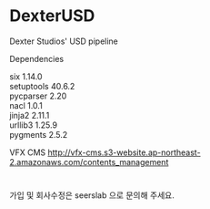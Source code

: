 # DexterUSD
Dexter Studios' USD pipeline

Dependencies

six 1.14.0\
setuptools 40.6.2\
pycparser 2.20\
nacl 1.0.1\
jinja2 2.11.1\
urllib3 1.25.9\
pygments 2.5.2


VFX CMS
http://vfx-cms.s3-website.ap-northeast-2.amazonaws.com/contents_management
#
가입 및 회사수정은 seerslab 으로 문의해 주세요.
